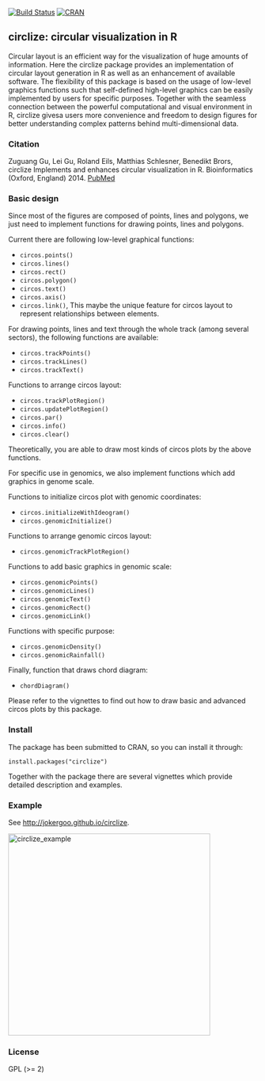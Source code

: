 [![Build Status](https://travis-ci.org/jokergoo/circlize.svg)](https://travis-ci.org/jokergoo/circlize)
[![CRAN](http://www.r-pkg.org/badges/version/circlize)](https://cran.r-project.org/web/packages/circlize/index.html) 

## circlize: circular visualization in R

Circular layout is an efficient way for the visualization of huge 
    amounts of information. Here the circlize package provides an implementation 
    of circular layout generation in R as well as an enhancement of available 
    software. The flexibility of this package is based on the usage of low-level 
    graphics functions such that self-defined high-level graphics can be easily 
    implemented by users for specific purposes. Together with the seamless 
    connection between the powerful computational and visual environment in R, 
    circlize givesa users more convenience and freedom to design figures for 
    better understanding complex patterns behind multi-dimensional data.

### Citation

Zuguang Gu, Lei Gu, Roland Eils, Matthias Schlesner, Benedikt Brors, circlize Implements and enhances circular visualization in R. Bioinformatics (Oxford, England) 2014. [PubMed](http://www.ncbi.nlm.nih.gov/pubmed/24930139)

### Basic design

Since most of the figures are composed of points, lines and polygons, 
we just need to implement functions for drawing points, lines and polygons.

Current there are following low-level graphical functions: 

- `circos.points()`
- `circos.lines()`
- `circos.rect()`
- `circos.polygon()`
- `circos.text()`
- `circos.axis()`
- `circos.link()`, This maybe the unique feature for circos layout to represent relationships between elements.
 
For drawing points, lines and text through the whole track (among several sectors), the following 
functions are available:

- `circos.trackPoints()`
- `circos.trackLines()`
- `circos.trackText()`

Functions to arrange circos layout:

- `circos.trackPlotRegion()`
- `circos.updatePlotRegion()`
- `circos.par()`
- `circos.info()`
- `circos.clear()`

Theoretically, you are able to draw most kinds of circos plots by the above functions.

For specific use in genomics, we also implement functions which add graphics in genome scale.

Functions to initialize circos plot with genomic coordinates:
 
- `circos.initializeWithIdeogram()`
- `circos.genomicInitialize()`

Functions to arrange genomic circos layout:

- `circos.genomicTrackPlotRegion()`

Functions to add basic graphics in genomic scale:

- `circos.genomicPoints()`
- `circos.genomicLines()`
- `circos.genomicText()`
- `circos.genomicRect()`
- `circos.genomicLink()`

Functions with specific purpose:

- `circos.genomicDensity()`
- `circos.genomicRainfall()`

Finally, function that draws chord diagram:

- `chordDiagram()`

Please refer to the vignettes to find out how to draw basic and advanced circos plots by this package.

### Install

The package has been submitted to CRAN, so you can install it through:

    install.packages("circlize")

Together with the package there are several vignettes which provide detailed description and examples.

### Example

See http://jokergoo.github.io/circlize.

<img width="408" alt="circlize_example" src="https://cloud.githubusercontent.com/assets/449218/20597169/7a50d29e-b242-11e6-8b2f-ba49a2d3be40.png">

### License

GPL (>= 2)
